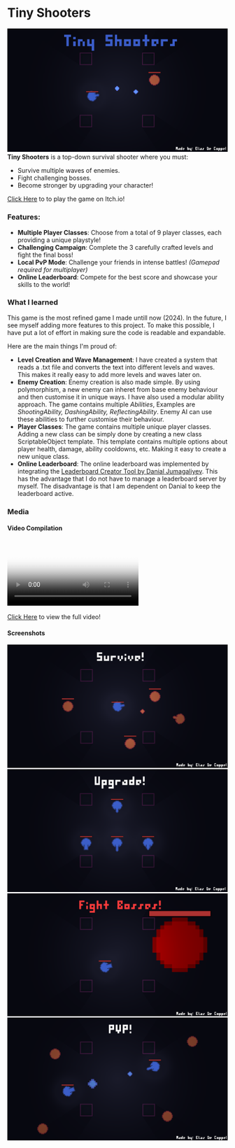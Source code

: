 # Tiny Shooters
![Tiny Shooters Title Screen](Media/TitleScreen.png)
**Tiny Shooters** is a top-down survival shooter where you must:

- Survive multiple waves of enemies.  
- Fight challenging bosses.  
- Become stronger by upgrading your character!


[Click Here](https://decoppelelias.itch.io/tiny-shooters) to to play the game on Itch.io!

### Features:
- **Multiple Player Classes**: Choose from a total of 9 player classes, each providing a unique playstyle!
- **Challenging Campaign**: Complete the 3 carefully crafted levels and fight the final boss!
- **Local PvP Mode**: Challenge your friends in intense battles! *(Gamepad required for multiplayer)*  
- **Online Leaderboard**: Compete for the best score and showcase your skills to the world!

### What I learned
This game is the most refined game I made untill now (2024). In the future, I see myself adding more features to this project. To make this possible, I have put a lot of effort in making sure the code is readable and expandable.

Here are the main things I'm proud of:
- **Level Creation and Wave Management**: I have created a system that reads a .txt file and converts the text into different levels and waves. This makes it really easy to add more levels and waves later on.
- **Enemy Creation**: Enemy creation is also made simple. By using polymorphism, a new enemy can inheret from base enemy behaviour and then customise it in unique ways. I have also used a modular ability approach. The game contains multiple *Abilities*, Examples are *ShootingAbility, DashingAbility, ReflectingAbility*. Enemy AI can use these abilities to further customise their behaviour.
- **Player Classes**: The game contains multiple unique player classes. Adding a new class can be simply done by creating a new class ScriptableObject template. This template contains multiple options about player health, damage, ability cooldowns, etc. Making it easy to create a new unique class.
- **Online Leaderboard**: The online leaderboard was implemented by integrating the [Leaderboard Creator Tool by Danial Jumagaliyev](https://danqzq.itch.io/leaderboard-creator). This has the advantage that I do not have to manage a leaderboard server by myself. The disadvantage is that I am dependent on Danial to keep the leaderboard active.

### Media
#### Video Compilation
<video controls="true" allowfullscreen="true" poster="Media/TitleScreen.png">
    <source src="Media/TinyShootersCompilation.mp4" type="video/mp4">
</video>

[Click Here](https://www.youtube.com/watch?v=Tr44kK1eFEw) to view the full video!

#### Screenshots
![Tiny Shooters Screenshot 1](Media/Survive.png)
![Tiny Shooters Screenshot 2](Media/Upgrade.png)
![Tiny Shooters Screenshot 3](Media/Bosses.png)
![Tiny Shooters Screenshot 4](Media/PVP.png)